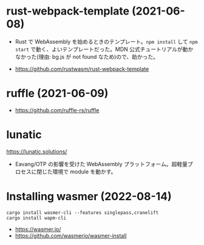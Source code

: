 
# rust-webpack-template (2021-06-08)
* Rust で WebAssembly を始めるときのテンプレート。`npm install` して `npm start` で動く、よいテンプレートだった。MDN 公式チュートリアルが動かなかった(理由: bg.js が not found なため)ので、助かった。

* https://github.com/rustwasm/rust-webpack-template

# ruffle (2021-06-09)

* https://github.com/ruffle-rs/ruffle

# lunatic
https://lunatic.solutions/
* Eavang/OTP の影響を受けた WebAssembly プラットフォーム。超軽量プロセスに閉じた環境で module を動かす。

# Installing wasmer (2022-08-14)

```
cargo install wasmer-cli --features singlepass,cranelift
cargo install wapm-cli
```

* https://wasmer.io/
* https://github.com/wasmerio/wasmer-install
